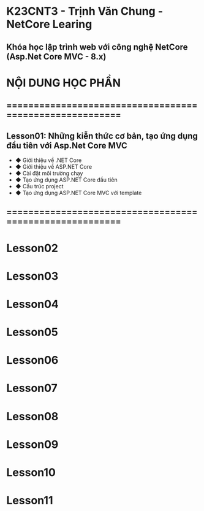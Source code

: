 # K23CNT3 - Trịnh Văn Chung - NetCore Learing
## Khóa học lập trình web với công nghệ NetCore (Asp.Net Core MVC - 8.x)
# NỘI DUNG HỌC PHẦN
## ========================================================
## Lesson01: Những kiễn thức cơ bản, tạo ứng dụng đầu tiên với Asp.Net Core MVC
- ◆ Giới thiệu về .NET Core
- ◆ Giới thiệu về ASP.NET Core
- ◆ Cài đặt môi trường chạy
- ◆ Tạo ứng dụng ASP.NET Core đầu tiên
- ◆ Cấu trúc project
- ◆ Tạo ứng dụng ASP.NET Core MVC với template
## ========================================================

# Lesson02


# Lesson03

# Lesson04

# Lesson05


# Lesson06

# Lesson07

# Lesson08


# Lesson09

# Lesson10

# Lesson11


